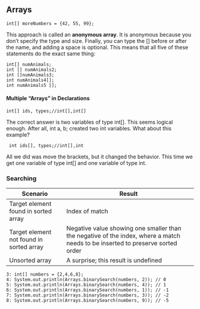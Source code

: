 ## Arrays
```
int[] moreNumbers = {42, 55, 99};
```
This approach is called an **anonymous array**. It is anonymous because you don’t specify 
the type and size.
Finally, you can type the [] before or after the name, and adding a space is optional. This 
means that all five of these statements do the exact same thing:
```
int[] numAnimals;
int [] numAnimals2;
int []numAnimals3;
int numAnimals4[];
int numAnimals5 [];
```
#### Multiple “Arrays” in Declarations
```
int[] ids, types;//int[],int[]
```
The correct answer is two variables of type int[]. This seems logical enough. After all, 
int a, b; created two int variables. What about this example?
```
 int ids[], types;//int[],int
 ```
All we did was move the brackets, but it changed the behavior. This time we get one variable 
of type int[] and one variable of type int. 

### Searching
Scenario | Result
--- | ---
Target element found in sorted array | Index of match
Target element not found in sorted array | Negative value showing one smaller than the negative of the index, where a match needs to be inserted to preserve sorted order
Unsorted array | A surprise; this result is undefined

```
3: int[] numbers = {2,4,6,8};
4: System.out.println(Arrays.binarySearch(numbers, 2)); // 0
5: System.out.println(Arrays.binarySearch(numbers, 4)); // 1
6: System.out.println(Arrays.binarySearch(numbers, 1)); // -1
7: System.out.println(Arrays.binarySearch(numbers, 3)); // -2
8: System.out.println(Arrays.binarySearch(numbers, 9)); // -5
```
